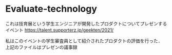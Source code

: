# Evaluate-technology
これは技育展という学生エンジニアが開発したプロダクトについてプレゼンするイベント
https://talent.supporterz.jp/geekten/2021/

私はこのイベントの学生審査員として紹介されたプロダクトの評価を行った．
上記のファイルはプレゼンの議事録
